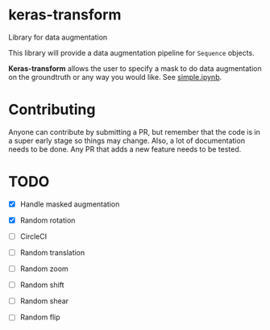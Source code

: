 # keras-transform
Library for data augmentation

This library will provide a data augmentation pipeline for `Sequence` objects.

**Keras-transform** allows the user to specify a mask to do data augmentation on the groundtruth or any way you would like.
See [simple.ipynb](examples/simple.ipynb).

# Contributing
Anyone can contribute by submitting a PR, but remember that the code is in a super early stage so things may change.
Also, a lot of documentation needs to be done.
Any PR that adds a new feature needs to be tested.

# TODO
- [x] Handle masked augmentation
- [x] Random rotation
- [ ] CircleCI
- [ ] Random translation
- [ ] Random zoom
- [ ] Random shift
- [ ] Random shear
- [ ] Random flip


